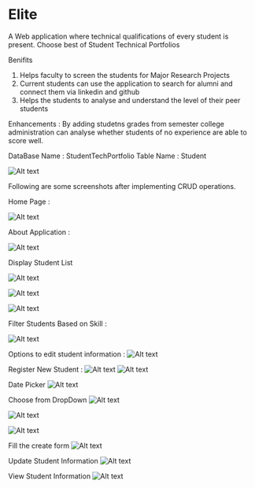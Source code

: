 # Elite
A Web application where technical qualifications of every student is present. Choose best of Student Technical Portfolios

Benifits
1. Helps faculty to screen the students for Major Research Projects
2. Current students can use the application to search for alumni and connect them via linkedin and github
3. Helps the students to analyse and understand the level of their peer students

Enhancements :
By adding studetns grades from semester college administration can analyse whether students of no experience are able to score well.


DataBase
Name : StudentTechPortfolio
Table Name : Student

![Alt text](/Elite/Images/database.jpg?raw=true "Optional Title")

Following are some screenshots after implementing CRUD operations.

Home Page : 

![Alt text](/Elite/Images/Home%20Page.jpg?raw=true)

About Application :

![Alt text](/Elite/Images/About.jpg?raw=true)

Display Student List

![Alt text](/Elite/Images/Student%20List.jpg?raw=true)

![Alt text](/Elite/Images/Sorting.jpg?raw=true)

![Alt text](/Elite/Images/Date%20Sorting.jpg?raw=true)

Filter Students Based on Skill :

![Alt text](/Elite/Images/search%20python.jpg?raw=true)

Options to edit student information :
![Alt text](/Elite/Images/Edit%20and%20create%20options.jpg?raw=true)

Register New Student : 
![Alt text](/Elite/Images/create%20screen.jpg?raw=true)
![Alt text](/Elite/Images/Create%202.jpg?raw=true)

Date Picker
![Alt text](/Elite/Images/date%20picker.jpg?raw=true)

Choose from DropDown
![Alt text](/Elite/Images/choose%20from%20options.jpg?raw=true)

![Alt text](/Elite/Images/choose%20from%20program.jpg?raw=true)

![Alt text](/Elite/Images/choose%20from%20options.jpg?raw=true)

Fill the create form 
![Alt text](/Elite/Images/choose%fill%20information.jpg?raw=true)

Update Student Information
![Alt text](/Elite/Images/Edit%20information.jpg?raw=true)


View Student Information 
![Alt text](/Elite/Images/View%20informtaion.jpg?raw=true)



